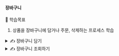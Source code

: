 #### 장바구니

🎯 학습목표

1. 상품을 장바구니에 담거나 주문, 삭제하는 프로세스 학습

<details>
<summary>✍️ 장바구니 담기</summary>
<br>

</details>
 
<details>
<summary>✍️ 장바구니 조회하기</summary>
<br>

</details>
